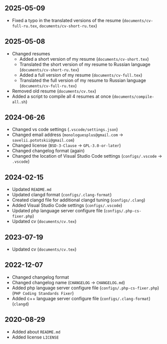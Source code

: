2025-05-09
----------
- Fixed a typo in the translated versions of the resume (``documents/cv-full-ru.tex``, ``documents/cv-short-ru.tex``)

2025-05-08
----------
- Changed resumes
    - Added a short version of my resume (``documents/cv-short.tex``)
    - Translated the short version of my resume to Russian language (``documents/cv-short-ru.tex``)
    - Added a full version of my resume (``documents/cv-full.tex``)
    - Translated the full version of my resume to Russian language (``documents/cv-full-ru.tex``)
- Removed old resume (``documents/cv.tex``)
- Added a script to compile all 4 resumes at once (``documents/compile-all.sh``)

2024-06-26
----------
- Changed vs code settings (``.vscode/settings.json``)
- Changed email address (``monologuesplus@gmail.com`` -> ``savelii.pototskii@gmail.com``)
- Changed license (``BSD-3-Clause`` -> ``GPL-3.0-or-later``)
- Changed changelog format (again)
- Changed the location of Visual Studio Code settings (``configs/.vscode`` -> ``.vscode``)

2024-02-15
----------
- Updated ``README.md``
- Updated clangd format (``configs/.clang-format``)
- Created clangd file for additional clangd tuning (``configs/.clang``)
- Added Visual Studio Code settings (``configs/.vscode``)
- Updated php language server configure file (``configs/.php-cs-fixer.php``)
- Updated cv (``documents/cv.tex``)

2023-07-19
----------
- Updated cv (``documents/cv.tex``)

2022-12-07
----------
- Changed changelog format
- Changed changelog name (``CHANGELOG`` -> ``CHANGELOG.md``)
- Added php language server configure file (``configs/.php-cs-fixer.php``) (``PHP Coding Standards Fixer``)
- Added c++ language server configure file (``configs/.clang-format``) (``clangd``)

2020-08-29
----------
- Added about ``README.md``
- Added license ``LICENSE``